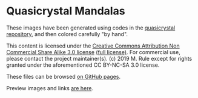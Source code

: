 # Quasicrystal Mandalas

These images have been generated using codes in the [quasicrystal repository](https://github.com/michaelerule/quasicrystal), and then colored carefully "by hand".

This content is licensed under the [Creative Commons Attribution Non Commercial Share Alike 3.0 license](https://creativecommons.org/licenses/by-nc-sa/3.0/) [(full license)](https://creativecommons.org/licenses/by-nc-sa/3.0/legalcode). For commercial use, please contact the project maintainer(s). (c) 2019 M. Rule except for rights granted under the aforementioned CC BY-NC-SA 3.0 license. 

These files can be browsed [on GitHub pages](https://michaelerule.github.io/mandalas/).

Preview images and links [are here](https://michaelerule.github.io/mandalas/Previews/).
